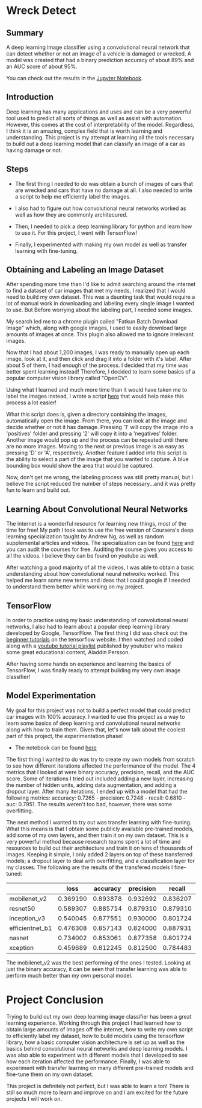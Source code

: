 # Wreck Detect
## Summary
A deep learning image classifier using a convolutional neural network that can detect whether or not an image of a vehicle is damaged or wrecked. A model was created that had a binary prediction accuracy of about 89% and an AUC score of about 95%.

You can check out the results in the [Jupyter Notebook](https://github.com/tpham222/Wreck_Detect/blob/master/WreckDetect_Tensorflow.ipynb).

## Introduction
Deep learning has many applications and uses and can be a very powerful tool used to predict all sorts of things as well as assist with automation. However, this comes at the cost of interpretability of the model. Regardless, I think it is an amazing, complex field that is worth learning and understanding. This project is my attempt at learning all the tools necessary to build out a deep learning model that can classify an image of a car as having damage or not. 

## Steps
* The first thing I needed to do was obtain a bunch of images of cars that are wrecked and cars that have no damage at all. I also needed to write a script to help me efficiently label the images. 

* I also had to figure out how convolutional neural networks worked as well as how they are commonly architecured. 

* Then, I needed to pick a deep learning library for python and learn how to use it. For this project, I went with TensorFlow!

* Finally, I experimented with making my own model as well as transfer learning with fine-tuning.

## Obtaining and Labeling an Image Dataset
After spending more time than I'd like to admit searching around the internet to find a dataset of car images that met my needs, I realized that I would need to build my own dataset. This was a daunting task that would require a lot of manual work in downloading and labeling every single image I wanted to use. But Before worrying about the labeling part, I needed some images. 

My search led me to a chrome plugin called "Fatkun Batch Download Image" which, along with google images, I used to easily download large amounts of images at once. This plugin also allowed me to ignore irrelevant images.

Now that I had about 1,200 images, I was ready to manually open up each image, look at it, and then click and drag it into a folder with it's label. After about 5 of them, I had enough of the process. I decided that my time was better spent learning instead! Therefore, I decided to learn some basics of a popular computer vision library called "OpenCV".

Using what I learned and much more time than it would have taken me to label the images instead, I wrote a script [here](https://github.com/tpham222/Wreck_Detect/blob/master/LabelImages.py) that would help make this process a lot easier!

What this script does is, given a directory containing the images, automatically open the image. From there, you can look at the image and decide whether or not it has damage. Pressing '1' will copy the image into a 'positives' folder and pressing '2' will copy it into a 'negatives' folder. Another image would pop up and the process can be repeated until there are no more images. Moving to the next or previous image is as easy as pressing 'D' or 'A', respectively. Another feature I added into this script is the ability to select a part of the image that you wanted to capture. A blue bounding box would show the area that would be captured.

Now, don't get me wrong, the labeling process was still pretty manual, but I believe the script reduced the number of steps necessary...and it was pretty fun to learn and build out.

## Learning About Convolutional Neural Networks
The internet is a wonderful resource for learning new things, most of the time for free! My path I took was to use the free version of Coursera's deep learning specialization taught by Andrew Ng, as well as random supplemental articles and videos. The specialization can be found [here](https://www.coursera.org/specializations/deep-learning) and you can audit the courses for free. Auditing the course gives you access to all the videos. I believe they can be found on youtube as well.

After watching a good majority of all the videos, I was able to obtain a basic understanding about how convolutional neural networks worked. This helped me learn some new terms and ideas that I could google if I needed to understand them better while working on my project. 


## TensorFlow
In order to practice using my basic understanding of convolutional neural networks, I also had to learn about a popular deep learning library developed by Google, TensorFlow.
The first thing I did was check out the [beginner tutorials](https://www.tensorflow.org/tutorials) on the tensorflow website. I then watched and coded along with a [youtube tutorial playlist](https://www.youtube.com/watch?v=5Ym-dOS9ssA&list=PLhhyoLH6IjfxVOdVC1P1L5z5azs0XjMsb&ab_channel=AladdinPersson) published by youtuber who makes some great educational content, Aladdin Persson.

After having some hands on experience and learning the basics of TensorFlow, I was finally ready to attempt building my very own image classifier!

## Model Experimentation
My goal for this project was not to build a perfect model that could predict car images with 100% accuracy. I wanted to use this project as a way to learn some basics of deep learning and convolutional neural networks along with how to train them. Given that, let's now talk about the coolest part of this project, the experimentation phase!

* The notebook can be found [here](https://github.com/tpham222/Wreck_Detect/blob/master/WreckDetect_Tensorflow.ipynb)

The first thing I wanted to do was try to create my own models from scratch to see how different iterations affected the performance of the model. The 4 metrics that I looked at were binary accuracy, precision, recall, and the AUC score. Some of iterations I tried out included adding a new layer, increasing the number of hidden units, adding data augmentation, and adding a dropout layer. After many iterations, I ended up with a model that had the following metrics: accuracy: 0.7265 - precision: 0.7248 - recall: 0.6810 - auc: 0.7951. The results weren't too bad, however, there was some overfitting. 

The next method I wanted to try out was transfer learning with fine-tuning. What this means is that I obtain some publicly available pre-trained models, add some of my own layers, and then train it on my own dataset. This is a very powerful method because research teams spent a lot of time and resources to build out their architecture and train it on tens of thousands of images. Keeping it simple, I only added 2 layers on top of these transferred models; a dropout layer to deal with overfitting, and a classification layer for my classes. The following are the results of the transfered models I fine-tuned:

|                 | loss     | accuracy | precision | recall   | auc      |
|-----------------|----------|----------|-----------|----------|----------|
| mobilenet_v2    | 0.369190 | 0.893878 | 0.932692  | 0.836207 | 0.956161 |
| resnet50        | 0.589307 | 0.885714 | 0.879310  | 0.879310 | 0.963546 |
| inception_v3    | 0.540045 | 0.877551 | 0.930000  | 0.801724 | 0.951116 |
| efficientnet_b1 | 0.476308 | 0.857143 | 0.824000  | 0.887931 | 0.941693 |
| nasnet          | 0.734002 | 0.853061 | 0.877358  | 0.801724 | 0.934309 |
| xception        | 0.459689 | 0.812245 | 0.812500  | 0.784483 | 0.894179 |

The mobilenet_v2 was the best performing of the ones I tested. Looking at just the binary accuracy, it can be seen that transfer learning was able to perform much better than my own personal model.

# Project Conclusion  
Trying to build out my own deep learning image classifier has been a great learning experience. Working through this project I had learned how to obtain large amounts of images off the internet, how to write my own script to efficiently label my dataset, how to build models using the tensorflow library, how a basic computer vision architecture is set up as well as the basics behind convolutional neural networks and deep learning models. I was also able to experiment with different models that I developed to see how each iteration affected the performance. Finally, I was able to experiment with transfer learning on many different pre-trained models and fine-tune them on my own dataset.

This project is definitely not perfect, but I was able to learn a ton! There is still so much more to learn and improve on and I am excited for the future projects I will work on.
